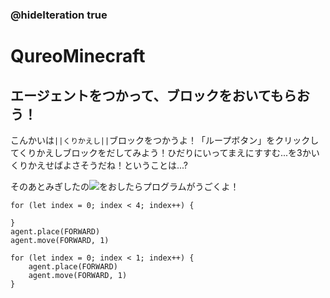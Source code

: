 ### @hideIteration true
# QureoMinecraft

## エージェントをつかって、ブロックをおいてもらおう！

こんかいは``||くりかえし||``ブロックをつかうよ！「ループボタン」をクリックしてくりかえしブロックをだしてみよう！ひだりにいってまえにすすむ...を3かいくりかえせばよさそうだね！ということは...?

そのあとみぎしたの![](https://raw.githubusercontent.com/camp-minecraft/TechkidsCampTutorial/master/images/playbutton.png)をおしたらプログラムがうごくよ！

```ghost
for (let index = 0; index < 4; index++) {
    
}
agent.place(FORWARD)
agent.move(FORWARD, 1)
```

```template
for (let index = 0; index < 1; index++) {
    agent.place(FORWARD)
    agent.move(FORWARD, 1)
}
```